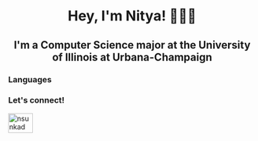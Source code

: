 <div align="center">

# Hey, I'm Nitya! 👩🏽‍💻


## I'm a Computer Science major at the University of Illinois at Urbana-Champaign

<h3 align='left'> Languages </h3>

<h3 align='left'> Let's connect! </h3>
<p align="left">
<a href="https://linkedin.com/in/nsunkad" target="blank"><img align="center" src="https://raw.githubusercontent.com/rahuldkjain/github-profile-readme-generator/master/src/images/icons/Social/linked-in-alt.svg" alt="nsunkad" height="40" width="50" /></a>
</p>
<br>
